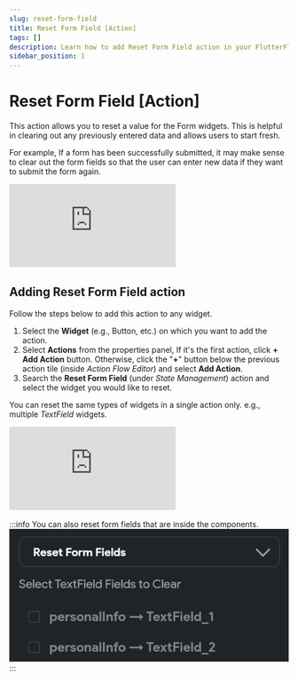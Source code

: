 ```yaml
---
slug: reset-form-field
title: Reset Form Field [Action]
tags: []
description: Learn how to add Reset Form Field action in your FlutterFlow app.
sidebar_position: 1
---
```

# Reset Form Field [Action]

This action allows you to reset a value for the Form widgets. This is helpful in clearing out any previously entered data and allows users to start fresh.

For example, If a form has been successfully submitted, it may make sense to clear out the form fields so that the user can enter new data if they want to submit the form again.

<div style={{
    position: 'relative',
    paddingBottom: 'calc(56.67989417989418% + 41px)', // Keeps the aspect ratio and additional padding
    height: 0,
    width: '100%'}}>
    <iframe 
        src="https://demo.arcade.software/8j2HzV0zEQu2JN23K0NG?embed&show_copy_link=true"
        title=""
        style={{
            position: 'absolute',
            top: 0,
            left: 0,
            width: '100%',
            height: '100%',
            colorScheme: 'light'
        }}
        frameborder="0"
        loading="lazy"
        webkitAllowFullScreen
        mozAllowFullScreen
        allowFullScreen
        allow="clipboard-write">
    </iframe>
</div>
<p></p>

## Adding Reset Form Field action

Follow the steps below to add this action to any widget.

1. Select the **Widget** (e.g., Button, etc.) on which you want to add the action.
2. Select **Actions** from the properties panel, If it's the first action, click **+ Add Action** button. Otherwise, click the "**+**" button below the previous action tile (inside *Action Flow Editor*) and select **Add Action**.
3. Search the **Reset Form Field** (under *State Management*) action and select the widget you would like to reset.

You can reset the same types of widgets in a single action only. e.g., multiple *TextField* widgets.

<div style={{
    position: 'relative',
    paddingBottom: 'calc(56.67989417989418% + 41px)', // Keeps the aspect ratio and additional padding
    height: 0,
    width: '100%'}}>
    <iframe 
        src="https://demo.arcade.software/ceKpYitIZcLrq8UKZBdp?embed&show_copy_link=true"
        title=""
        style={{
            position: 'absolute',
            top: 0,
            left: 0,
            width: '100%',
            height: '100%',
            colorScheme: 'light'
        }}
        frameborder="0"
        loading="lazy"
        webkitAllowFullScreen
        mozAllowFullScreen
        allowFullScreen
        allow="clipboard-write">
    </iframe>
</div>
<p></p>

:::info
You can also reset form fields that are inside the components.
![reset-form-field-component](../../imgs/reset-form-field-component.png)
:::